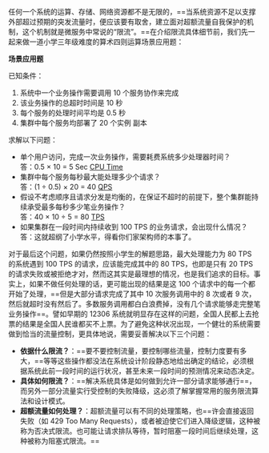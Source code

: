 任何一个系统的运算、存储、网络资源都不是无限的，==当系统资源不足以支撑外部超过预期的突发流量时，便应该要有取舍，建立面对超额流量自我保护的机制，这个机制就是微服务中常说的“限流”。==在介绍限流具体细节前，我们先一起来做一道小学三年级难度的算术四则运算场景应用题：

**场景应用题**

已知条件：

1. 系统中一个业务操作需要调用 10 个服务协作来完成
2. 该业务操作的总超时时间是 10 秒
3. 每个服务的处理时间平均是 0.5 秒
4. 集群中每个服务均部署了 20 个实例 副本

求解以下问题：

- 单个用户访问，完成一次业务操作，需要耗费系统多少处理器时间？  
    答：0.5 × 10 = 5 Sec [CPU Time](https://en.wikipedia.org/wiki/CPU_time)
- 集群中每个服务每秒最大能处理多少个请求？  
    答：(1 ÷ 0.5) × 20 = 40 [QPS](https://en.wikipedia.org/wiki/Queries_per_second)
- 假设不考虑顺序且请求分发是均衡的，在保证不超时的前提下，整个集群能持续承受最多每秒多少笔业务操作？  
    答：40 × 10 ÷ 5 = 80 [TPS](https://en.wikipedia.org/wiki/Transactions_per_second)
- 如果集群在一段时间内持续收到 100 TPS 的业务请求，会出现什么情况？  
    答：这就超纲了小学水平，得看你们家架构师的本事了。

对于最后这个问题，如果仍然按照小学生的解题思路，最大处理能力为 80 TPS 的系统遇到 100 TPS 的请求，应该能完成其中的 80 TPS，也即是只有 20 TPS 的请求失败或被拒绝才对，然而这其实是最理想的情况，也是我们追求的目标。事实上，如果不做任何处理的话，更可能出现的结果是这 100 个请求中的每一个都开始了处理，==但是大部分请求完成了其中 10 次服务调用中的 8 次或者 9 次，然后就超时没有然后了。多数服务调用都白白浪费掉，没有几个请求能够走完整笔业务操作==。譬如早期的 12306 系统就明显存在这样的问题，全国人民都上去抢票的结果是全国人民谁都买不上票。为了避免这种状况出现，一个健壮的系统需要做到恰当的流量控制，更具体地说，需要妥善解决以下三个问题：

- **依据什么限流？**：==要不要控制流量，要控制哪些流量，控制力度要有多大，==等等这些操作都没法在系统设计阶段静态地给出确定的结论，必须根据系统此前一段时间的运行状况，甚至未来一段时间的预测情况来动态决定。
- **具体如何限流？**：==解决系统具体是如何做到允许一部分请求能够通行==，而另外一部分流量实行受控制的失败降级，这必须了解掌握常用的服务限流算法和设计模式。
- **超额流量如何处理？**：超额流量可以有不同的处理策略，也==许会直接返回失败（如 429 Too Many Requests），或者被迫使它们进入降级逻辑，这种被称为否决式限流。也可能让请求排队等待，暂时阻塞一段时间后继续处理，这种被称为阻塞式限流。==